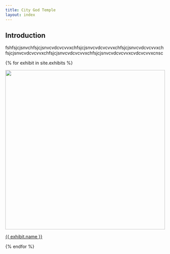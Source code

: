 ```yaml
---
title: City God Temple
layout: index
---
```


<h2>Introduction</h2>
<p>fshfsjcjsnvchfsjcjsnvcvdcvcvvxchfsjcjsnvcvdcvcvvxchfsjcjsnvcvdcvcvvxch
fsjcjsnvcvdcvcvvxchfsjcjsnvcvdcvcvvxchfsjcjsnvcvdcvcvvxcvdcvcvvxcnsc</p>

<div id= "exhibit">

   {% for exhibit in site.exhibits %}
      <div id = "grid_cell">
          <a href = "{{ exhibit.url | relative_url }}"><img src="{{ exhibit.index_image_url }}" width=500px height=auto></a>
          <p id=indextitle><a href = "{{ exhibit.url | relative_url }}"> {{ exhibit.name }} </a></p>
      </div>
   {% endfor %}

</div>